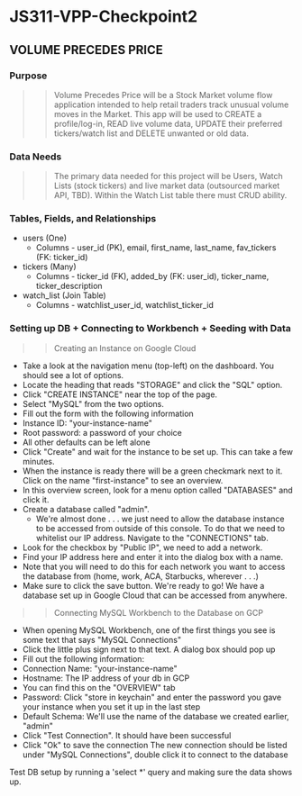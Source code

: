 # JS311-VPP-Checkpoint2

## VOLUME PRECEDES PRICE

### Purpose
>> Volume Precedes Price will be a Stock Market volume flow application intended to help retail traders track unusual volume moves in the Market. This app will be used to CREATE a profile/log-in, READ live volume data, UPDATE their preferred tickers/watch list and DELETE unwanted or old data.

### Data Needs
>> The primary data needed for this project will be Users, Watch Lists (stock tickers) and live market data (outsourced market API, TBD). Within the Watch List table there must CRUD ability.

### Tables, Fields, and Relationships
* users (One)
    * Columns - user_id (PK), email, first_name, last_name, fav_tickers (FK: ticker_id)
* tickers (Many)
    * Columns - ticker_id (FK), added_by (FK: user_id), ticker_name, ticker_description
* watch_list (Join Table)
    * Columns - watchlist_user_id, watchlist_ticker_id

### Setting up DB + Connecting to Workbench + Seeding with Data
>> Creating an Instance on Google Cloud
* Take a look at the navigation menu (top-left) on the dashboard. You should see a lot of options.
* Locate the heading that reads "STORAGE" and click the "SQL" option.
* Click "CREATE INSTANCE" near the top of the page.
* Select "MySQL" from the two options.
* Fill out the form with the following information
* Instance ID: "your-instance-name"
* Root password: a password of your choice
* All other defaults can be left alone
* Click "Create" and wait for the instance to be set up. This can take a few minutes.
* When the instance is ready there will be a green checkmark next to it. Click on the name "first-instance" to see an overview.
* In this overview screen, look for a menu option called "DATABASES" and click it.
* Create a database called "admin".
    * We're almost done . . . we just need to allow the database instance to be accessed from outside of this console. To do that we need to whitelist our IP address.
Navigate to the "CONNECTIONS" tab.
* Look for the checkbox by "Public IP", we need to add a network.
* Find your IP address here and enter it into the dialog box with a name.
* Note that you will need to do this for each network you want to access the database from (home, work, ACA, Starbucks, wherever . . .)
* Make sure to click the save button. We're ready to go! We have a database set up in Google Cloud that can be accessed from anywhere.

>> Connecting MySQL Workbench to the Database on GCP
* When opening MySQL Workbench, one of the first things you see is some text that says "MySQL Connections"
* Click the little plus sign next to that text. A dialog box should pop up
* Fill out the following information:
* Connection Name: "your-instance-name"
* Hostname: The IP address of your db in GCP
* You can find this on the "OVERVIEW" tab
* Password: Click "store in keychain" and enter the password you gave your instance when you set it up in the last step
* Default Schema: We'll use the name of the database we created earlier, "admin"
* Click "Test Connection". It should have been successful
* Click "Ok" to save the connection The new connection should be listed under "MySQL Connections", double click it to connect to the database

Test DB setup by running a 'select *' query and making sure the data shows up.